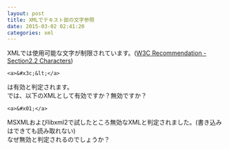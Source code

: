 ```yaml
---
layout: post
title: XMLでテキスト部の文字参照
date: 2015-03-02 02:41:20
categories: xml
---
```

<p>XMLでは使用可能な文字が制限されています。(<a href="http://www.w3.org/TR/REC-xml/#charsets" rel="nofollow">W3C Recommendation -Section2.2 Characters</a>)</p>

<pre><code>&lt;a&gt;&amp;#x3c;&amp;lt;&lt;/a&gt;
</code></pre>

<p>は有効と判定されます。<br>
では、以下のXMLとして有効ですか？無効ですか？</p>

<pre><code>&lt;a&gt;&amp;#x01;&lt;/a&gt;
</code></pre>

<p>MSXMLおよびlibxml2で試したところ無効なXMLと判定されました。(書き込みはできても読み取れない) <br>
なぜ無効と判定されるのでしょうか？</p>
